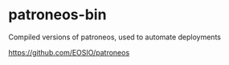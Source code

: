 # patroneos-bin
Compiled versions of patroneos, used to automate deployments

https://github.com/EOSIO/patroneos
